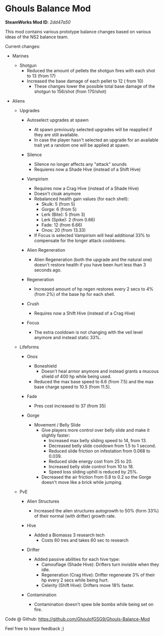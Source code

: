 # Ghouls Balance Mod

**SteamWorks Mod ID**: *2dd47a50*

This mod contains various prototype balance changes based on various ideas of the NS2 balance team.

Current changes:

- Marines
    - Shotgun
        - Reduced the amount of pellets the shotgun fires with each shot to 13 (from 17)
        - Increased the base damage of each pellet to 12 ( from 10)
            - These changes lower the possible total base damage of the shotgun to 156/shot (from 170/shot)

- Aliens
    - Upgrades
        - Autoselect upgrades at spawn
            - At spawn previously selected upgrades will be reapplied if they are still available.
            - In case the player hasn't selected an upgrade for an available trait yet a random one will be applied at spawn. 
            
        - Silence
            - Silence no longer affects any "attack" sounds
            - Requieres now a Shade Hive (instead of a Shift Hive)
            
        - Vampirism
            - Requires now a Crag Hive (instead of a Shade Hive)
            - Doesn't cloak anymore
            - Rebalanced health gain values (for each shell):
                - Skulk: 5 (from 5)
                - Gorge: 6 (from 5)
                - Lerk (Bite): 5 (from 3)
                - Lerk (Spike): 2 (from 0.66)
                - Fade: 12 (from 6.66)
                - Onos: 20 (from  13.33)
            - If Focus is selected Vampirism will heal additional 33% to compensate for the longer attack cooldowns.
        
        - Alien Regeneration
            - Alien Regeneration (both the upgrade and the natural one) doesn't restore health if you have been hurt less than 3 seconds ago.
        
        - Regeneration 
            - Increased amount of hp regen restores every 2 secs to 4% (from 2%) of the base hp for each shell.
            
        - Crush
            - Requires now a Shift Hive (instead of a Crag Hive)
            
        - Focus
            - The extra cooldown is not changing with the veil level anymore and instead static 33%.
    - Lifeforms
        - Onos            
            - Boneshield 
                - Doesn't heal armor anymore and instead grants a mucous shield of 400 hp while being used.
            - Reduced the max base speed to 6.6 (from 7.5) and the max base charge speed to 10.5 (from 11.5).
       
        - Fade
            - Pres cost increased to 37 (from 35)
            
        - Gorge
            - Movement / Belly Slide
                - Give players more control over belly slide and make it slightly faster:
                    - Increased max belly sliding speed to 14, from 13.
                    - Decreased belly slide cooldown from 1.5 to 1 second.
                    - Reduced slide friction on infestation from 0.068 to 0.039.
                    - Reduced slide energy cost from 25 to 20.
                    - Increased belly slide control from 10 to 18.                
                    - Speed loss sliding uphill is reduced by 25%.
                - Decreased the air friction from 0.8 to 0.2 so the Gorge doesn't move like a brick while jumping.
       
    - PvE
        - Alien Structures
            -  Increased the alien structures autogrowth to 50% (form 33%) of their normal (with drifter) growth rate.        
        - Hive
            - Added a Biomasss 3 research tech
                - Costs 60 tres and takes 60 sec to research            
        - Drifter 
            - Added passive abilities for each hive type:
                - Camouflage (Shade Hive): Drifters turn invisble when they idle.
                - Regeneration (Crag Hive): Drifter regenerate 3% of their hp every 2 secs while being hurt.
                - Celerity (Shift Hive): Drifters move 18% faster.
                          
        - Contamination
            - Contamination doesn't spew bile bombs while being set on fire.

Code @ Github: https://github.com/GhoulofGSG9/Ghouls-Balance-Mod

Feel free to leave feedback ;)

